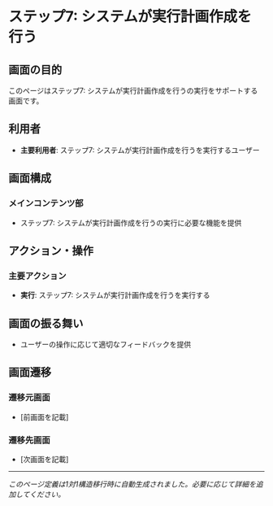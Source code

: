 # ステップ7: システムが実行計画作成を行う

## 画面の目的
このページはステップ7: システムが実行計画作成を行うの実行をサポートする画面です。

## 利用者
- **主要利用者**: ステップ7: システムが実行計画作成を行うを実行するユーザー

## 画面構成

### メインコンテンツ部
- ステップ7: システムが実行計画作成を行うの実行に必要な機能を提供

## アクション・操作

### 主要アクション
- **実行**: ステップ7: システムが実行計画作成を行うを実行する

## 画面の振る舞い
- ユーザーの操作に応じて適切なフィードバックを提供

## 画面遷移

### 遷移元画面
- [前画面を記載]

### 遷移先画面
- [次画面を記載]

---
*このページ定義は1対1構造移行時に自動生成されました。必要に応じて詳細を追加してください。*
